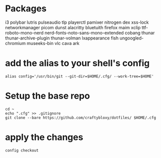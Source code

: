 # Packages
i3 polybar lutris pulseaudio tlp playerctl pamixer nitrogen dex xss-lock networkmanager picom dunst alacritty bluetuith firefox maim xclip  ttf-roboto-mono-nerd nerd-fonts-noto-sans-mono-extended  cobang thunar thunar-archive-plugin thunar-volman lxappearance fish ungoogled-chromium museeks-bin vlc cava ark

# add the alias to your shell's config
```
alias config='/usr/bin/git --git-dir=$HOME/.cfg/ --work-tree=$HOME'
```
# Setup the base repo
```
cd ~
echo ".cfg" >> .gitignore
git clone --bare https://github.com/craftybloxy/dotfiles/ $HOME/.cfg
```

# apply the changes
```
config checkout
```
